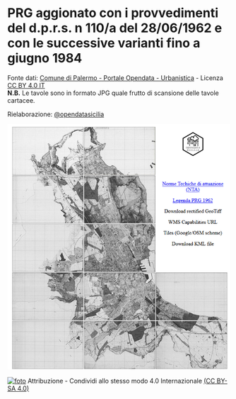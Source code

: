 # PRG aggionato con i provvedimenti del d.p.r.s. n 110/a del 28/06/1962 e con le successive varianti fino a giugno 1984

Fonte dati: [Comune di Palermo - Portale Opendata - Urbanistica](https://opendata.comune.palermo.it/opendata-dataset.php?dataset=1287) - Licenza [CC BY 4.0 IT](http://creativecommons.org/licenses/by/4.0/deed.it)<br> 
**N.B.**  Le tavole sono in formato JPG quale frutto di scansione delle tavole cartacee.  <br> 

Rielaborazione: [@opendatasicilia](http://opendatasicilia.it/)<br> 

<a href="http://palermohub.opendatasicilia.it/prg_1962/prg_pa_62.html"><img width="800" src="https://github.com/SiciliaHub/palermohub/blob/gh-pages/prg_1962/clip/prg_62_pa.png"
 Title="PRG aggionato con i provvedimenti del d.p.r.s. n 110/a del 28/06/1962 e con le successive varianti fino a giugno 1984" /></a><br>

[![foto](https://licensebuttons.net/l/by-sa/4.0/80x15.png)](https://creativecommons.org/licenses/by-sa/4.0/deed.it)
Attribuzione - Condividi allo stesso modo 4.0 Internazionale [(CC BY-SA 4.0)](https://creativecommons.org/licenses/by-sa/4.0/deed.it)





